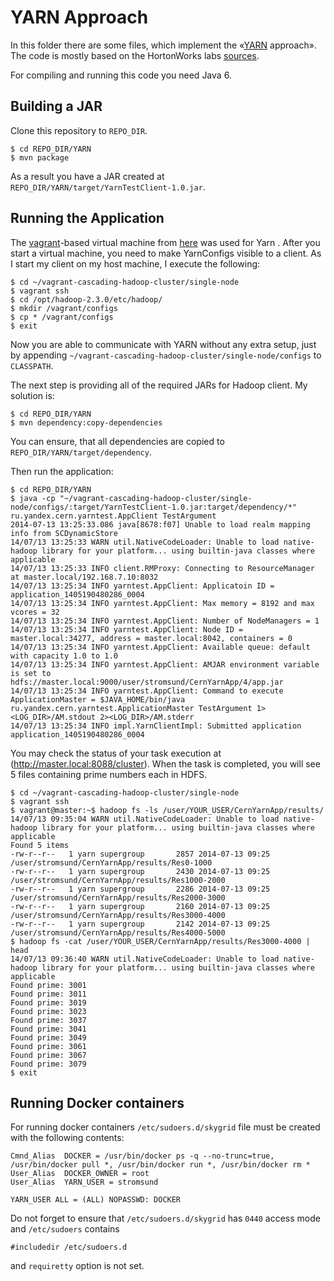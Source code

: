 YARN Approach
=============

In this folder there are some files, which implement the «[YARN](http://hadoop.apache.org/docs/current/hadoop-yarn/hadoop-yarn-site/YARN.html) approach». The code is mostly based on the HortonWorks labs [sources](https://github.com/HortonworksUniversity/YARN_Rev1/tree/master/labs/solutions).

For compiling and running this code you need Java 6.

Building a JAR
--------------
Clone this repository to `REPO_DIR`.

    $ cd REPO_DIR/YARN
    $ mvn package

As a result you have a JAR created at `REPO_DIR/YARN/target/YarnTestClient-1.0.jar`.

Running the Application
-----------------------
The [vagrant](http://www.vagrantup.com/)-based virtual machine from [here](https://github.com/Cascading/vagrant-cascading-hadoop-cluster#single-node-setup) was used for Yarn . After you start a virtual machine, you need to make YarnConfigs visible to a client. As I start my client on my host machine, I execute the following:

    $ cd ~/vagrant-cascading-hadoop-cluster/single-node
    $ vagrant ssh
    $ cd /opt/hadoop-2.3.0/etc/hadoop/
    $ mkdir /vagrant/configs
    $ cp * /vagrant/configs
    $ exit

 Now you are able to communicate with YARN without any extra setup, just by appending `~/vagrant-cascading-hadoop-cluster/single-node/configs` to `CLASSPATH`.

The next step is providing all of the required JARs for Hadoop client. My solution is:

    $ cd REPO_DIR/YARN
    $ mvn dependency:copy-dependencies

You can ensure, that all dependencies are copied to `REPO_DIR/YARN/target/dependency`.

Then run the application:

    $ cd REPO_DIR/YARN
    $ java -cp "~/vagrant-cascading-hadoop-cluster/single-node/configs/:target/YarnTestClient-1.0.jar:target/dependency/*" ru.yandex.cern.yarntest.AppClient TestArgument
    2014-07-13 13:25:33.086 java[8678:f07] Unable to load realm mapping info from SCDynamicStore
    14/07/13 13:25:33 WARN util.NativeCodeLoader: Unable to load native-hadoop library for your platform... using builtin-java classes where applicable
    14/07/13 13:25:33 INFO client.RMProxy: Connecting to ResourceManager at master.local/192.168.7.10:8032
    14/07/13 13:25:34 INFO yarntest.AppClient: Applicatoin ID = application_1405190480286_0004
    14/07/13 13:25:34 INFO yarntest.AppClient: Max memory = 8192 and max vcores = 32
    14/07/13 13:25:34 INFO yarntest.AppClient: Number of NodeManagers = 1
    14/07/13 13:25:34 INFO yarntest.AppClient: Node ID = master.local:34277, address = master.local:8042, containers = 0
    14/07/13 13:25:34 INFO yarntest.AppClient: Available queue: default with capacity 1.0 to 1.0
    14/07/13 13:25:34 INFO yarntest.AppClient: AMJAR environment variable is set to hdfs://master.local:9000/user/stromsund/CernYarnApp/4/app.jar
    14/07/13 13:25:34 INFO yarntest.AppClient: Command to execute ApplicationMaster = $JAVA_HOME/bin/java ru.yandex.cern.yarntest.ApplicationMaster TestArgument 1><LOG_DIR>/AM.stdout 2><LOG_DIR>/AM.stderr
    14/07/13 13:25:34 INFO impl.YarnClientImpl: Submitted application application_1405190480286_0004

You may check the status of your task execution at (http://master.local:8088/cluster). When the task is completed, you will see 5 files containing prime numbers each in HDFS.

    $ cd ~/vagrant-cascading-hadoop-cluster/single-node
    $ vagrant ssh
    $ vagrant@master:~$ hadoop fs -ls /user/YOUR_USER/CernYarnApp/results/
    14/07/13 09:35:04 WARN util.NativeCodeLoader: Unable to load native-hadoop library for your platform... using builtin-java classes where applicable
    Found 5 items
    -rw-r--r--   1 yarn supergroup       2857 2014-07-13 09:25 /user/stromsund/CernYarnApp/results/Res0-1000
    -rw-r--r--   1 yarn supergroup       2430 2014-07-13 09:25 /user/stromsund/CernYarnApp/results/Res1000-2000
    -rw-r--r--   1 yarn supergroup       2286 2014-07-13 09:25 /user/stromsund/CernYarnApp/results/Res2000-3000
    -rw-r--r--   1 yarn supergroup       2160 2014-07-13 09:25 /user/stromsund/CernYarnApp/results/Res3000-4000
    -rw-r--r--   1 yarn supergroup       2142 2014-07-13 09:25 /user/stromsund/CernYarnApp/results/Res4000-5000
    $ hadoop fs -cat /user/YOUR_USER/CernYarnApp/results/Res3000-4000 | head
    14/07/13 09:36:40 WARN util.NativeCodeLoader: Unable to load native-hadoop library for your platform... using builtin-java classes where applicable
    Found prime: 3001
    Found prime: 3011
    Found prime: 3019
    Found prime: 3023
    Found prime: 3037
    Found prime: 3041
    Found prime: 3049
    Found prime: 3061
    Found prime: 3067
    Found prime: 3079
    $ exit

Running Docker containers
-------------------------

For running docker containers `/etc/sudoers.d/skygrid` file must be created
with the following contents:

    Cmnd_Alias  DOCKER = /usr/bin/docker ps -q --no-trunc=true, /usr/bin/docker pull *, /usr/bin/docker run *, /usr/bin/docker rm *
    User_Alias  DOCKER_OWNER = root
    User_Alias  YARN_USER = stromsund

    YARN_USER ALL = (ALL) NOPASSWD: DOCKER

Do not forget to ensure that `/etc/sudoers.d/skygrid` has `0440` access mode
and `/etc/sudoers` contains

    #includedir /etc/sudoers.d

and `requiretty` option is not set.
